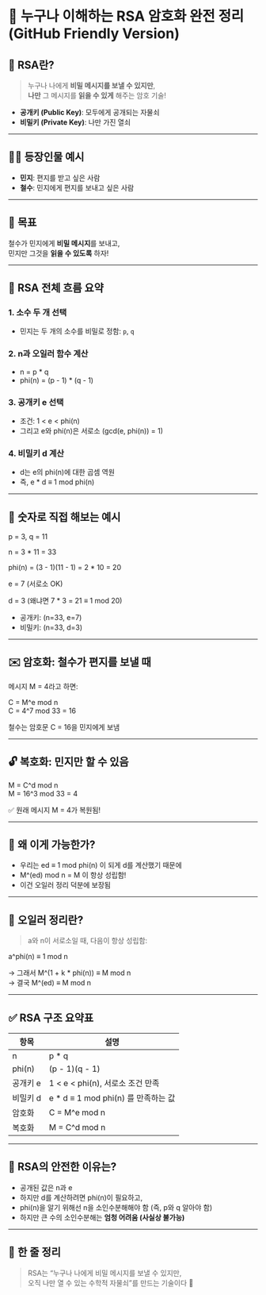 # 🔐 누구나 이해하는 RSA 암호화 완전 정리 (GitHub Friendly Version)

## 📌 RSA란?

> 누구나 나에게 **비밀 메시지를 보낼 수 있지만**,  
> **나만** 그 메시지를 **읽을 수 있게** 해주는 암호 기술!

- **공개키 (Public Key)**: 모두에게 공개되는 자물쇠
- **비밀키 (Private Key)**: 나만 가진 열쇠

---

## 🧑‍💼 등장인물 예시

- **민지**: 편지를 받고 싶은 사람
- **철수**: 민지에게 편지를 보내고 싶은 사람

---

## 🎯 목표

철수가 민지에게 **비밀 메시지**를 보내고,  
민지만 그것을 **읽을 수 있도록** 하자!

---

## 🧩 RSA 전체 흐름 요약

### 1. 소수 두 개 선택
- 민지는 두 개의 소수를 비밀로 정함: `p`, `q`

### 2. n과 오일러 함수 계산
- n = p * q
- phi(n) = (p - 1) * (q - 1)

### 3. 공개키 e 선택
- 조건: 1 < e < phi(n)
- 그리고 e와 phi(n)은 서로소 (gcd(e, phi(n)) = 1)

### 4. 비밀키 d 계산
- d는 e의 phi(n)에 대한 곱셈 역원
- 즉, e * d ≡ 1 mod phi(n)

---

## 🔐 숫자로 직접 해보는 예시
p = 3, q = 11 

n = 3 * 11 = 33 

phi(n) = (3 - 1)(11 - 1) = 2 * 10 = 20 

e = 7 (서로소 OK) 

d = 3 (왜냐면 7 * 3 = 21 ≡ 1 mod 20)

- 공개키: (n=33, e=7)
- 비밀키: (n=33, d=3)

---

## ✉️ 암호화: 철수가 편지를 보낼 때

메시지 M = 4라고 하면:

C = M^e mod n  
C = 4^7 mod 33 = 16

철수는 암호문 C = 16을 민지에게 보냄

---

## 🔓 복호화: 민지만 할 수 있음

M = C^d mod n  
M = 16^3 mod 33 = 4

✅ 원래 메시지 M = 4가 복원됨!

---

## 🧠 왜 이게 가능한가?

- 우리는 ed ≡ 1 mod phi(n) 이 되게 d를 계산했기 때문에
- M^(ed) mod n = M 이 항상 성립함!
- 이건 오일러 정리 덕분에 보장됨

---

## 🧪 오일러 정리란?

> a와 n이 서로소일 때, 다음이 항상 성립함:

a^phi(n) ≡ 1 mod n

→ 그래서 M^(1 + k * phi(n)) ≡ M mod n  
→ 결국 M^(ed) ≡ M mod n

---

## ✅ RSA 구조 요약표

| 항목      | 설명                                   |
|-----------|----------------------------------------|
| n         | p * q                                  |
| phi(n)    | (p - 1)(q - 1)                         |
| 공개키 e  | 1 < e < phi(n), 서로소 조건 만족        |
| 비밀키 d  | e * d ≡ 1 mod phi(n) 를 만족하는 값     |
| 암호화    | C = M^e mod n                         |
| 복호화    | M = C^d mod n                         |

---

## 🔐 RSA의 안전한 이유는?

- 공개된 값은 n과 e
- 하지만 d를 계산하려면 phi(n)이 필요하고,
- phi(n)을 알기 위해선 n을 소인수분해해야 함 (즉, p와 q 알아야 함)
- 하지만 큰 수의 소인수분해는 **엄청 어려움 (사실상 불가능)**

---

## 🎁 한 줄 정리

> RSA는 “누구나 나에게 비밀 메시지를 보낼 수 있지만,  
> 오직 나만 열 수 있는 수학적 자물쇠”를 만드는 기술이다 🔐

